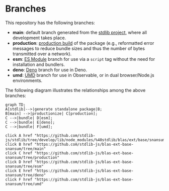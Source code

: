 <!--

@license Apache-2.0

Copyright (c) 2022 The Stdlib Authors.

Licensed under the Apache License, Version 2.0 (the "License");
you may not use this file except in compliance with the License.
You may obtain a copy of the License at

    http://www.apache.org/licenses/LICENSE-2.0

Unless required by applicable law or agreed to in writing, software
distributed under the License is distributed on an "AS IS" BASIS,
WITHOUT WARRANTIES OR CONDITIONS OF ANY KIND, either express or implied.
See the License for the specific language governing permissions and
limitations under the License.

-->

# Branches

This repository has the following branches:

-   **main**: default branch generated from the [stdlib project][stdlib-url], where all development takes place.
-   **production**: [production build][production-url] of the package (e.g., reformatted error messages to reduce bundle sizes and thus the number of bytes transmitted over a network).
-   **esm**: [ES Module][esm-url] branch for use via a `script` tag without the need for installation and bundlers.
-   **deno**: [Deno][deno-url] branch for use in Deno.
-   **umd**: [UMD][umd-url] branch for use in Observable, or in dual browser/Node.js environments.

The following diagram illustrates the relationships among the above branches:

```mermaid
graph TD;
A[stdlib]-->|generate standalone package|B;
B[main] -->|productionize| C[production];
C -->|bundle| D[esm];
C -->|bundle| E[deno];
C -->|bundle| F[umd];

click A href "https://github.com/stdlib-js/stdlib/tree/develop/lib/node_modules/%40stdlib/blas/ext/base/snansum"
click B href "https://github.com/stdlib-js/blas-ext-base-snansum/tree/main"
click C href "https://github.com/stdlib-js/blas-ext-base-snansum/tree/production"
click D href "https://github.com/stdlib-js/blas-ext-base-snansum/tree/esm"
click E href "https://github.com/stdlib-js/blas-ext-base-snansum/tree/deno"
click F href "https://github.com/stdlib-js/blas-ext-base-snansum/tree/umd"
```

[stdlib-url]: https://github.com/stdlib-js/stdlib/tree/develop/lib/node_modules/%40stdlib/blas/ext/base/snansum
[production-url]: https://github.com/stdlib-js/blas-ext-base-snansum/tree/production
[deno-url]: https://github.com/stdlib-js/blas-ext-base-snansum/tree/deno
[umd-url]: https://github.com/stdlib-js/blas-ext-base-snansum/tree/umd
[esm-url]: https://github.com/stdlib-js/blas-ext-base-snansum/tree/esm
